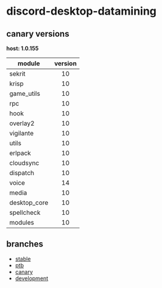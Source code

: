 # discord-desktop-datamining

## canary versions

**host: 1.0.155**

| module | version |
| ------ | :-----: |
| sekrit | 10 |
| krisp | 10 |
| game_utils | 10 |
| rpc | 10 |
| hook | 10 |
| overlay2 | 10 |
| vigilante | 10 |
| utils | 10 |
| erlpack | 10 |
| cloudsync | 10 |
| dispatch | 10 |
| voice | 14 |
| media | 10 |
| desktop_core | 10 |
| spellcheck | 10 |
| modules | 10 |

## branches

- [stable](https://github.com/OpenAsar/discord-desktop-datamining/tree/stable)
- [ptb](https://github.com/OpenAsar/discord-desktop-datamining/tree/ptb)
- [canary](https://github.com/OpenAsar/discord-desktop-datamining/tree/canary)
- [development](https://github.com/OpenAsar/discord-desktop-datamining/tree/development)
